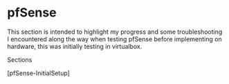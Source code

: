 # pfSense
This section is intended to highlight my progress and some troubleshooting I encountered along the way when testing pfSense before implementing on hardware, this was initially testing in virtualbox.

Sections 

[pfSense-InitialSetup]

